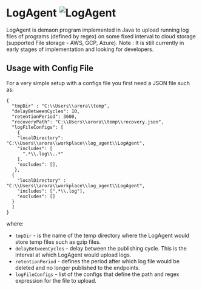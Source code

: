 # LogAgent ![LogAgent](https://github.com/sagar-arora/LogAgent/actions/workflows/build.yml/badge.svg)

LogAgent is demaon program implemented in Java to upload running log files of programs (defined by regex) on some fixed interval to cloud storage (supported File storage - AWS, GCP, Azure).
Note : It is still currently in early stages of implementation and looking for developers.

Usage with Config File
-----

For a very simple setup with a configs file you first need a JSON file such as:

```
{
  "tmpDir" : "C:\\Users\\arora\\temp",
  "delayBetweenCycles": 10,
  "retentionPeriod": 3600,
  "recoveryPath": "C:\\Users\\arora\\temp\\recovery.json",
  "logFileConfigs": [
    {
    "localDirectory": "C:\\Users\\arora\\workplace\\log_agent\\LogAgent",
    "includes": [
      ".*\\.log\\..*"
    ],
    "excludes": [],
   },
  {
    "localDirectory" : "C:\\Users\\arora\\workplace\\log_agent\\LogAgent",
    "includes": [".*\\.log"],
    "excludes": []
  }
  ]
}
```

where:

* `tmpDir` - is the name of the temp directory where the LogAgent would store temp files such as gzip files.
* `delayBetweenCycles` - delay between the publishing cycle. This is the interval at which LogAgent would upload logs.
* `retentionPeriod` - defines the period after which log file would be deleted and no longer published to the endpoints.
* `logFileConfigs` - list of the configs that define the path and regex expression for the file to upload.
